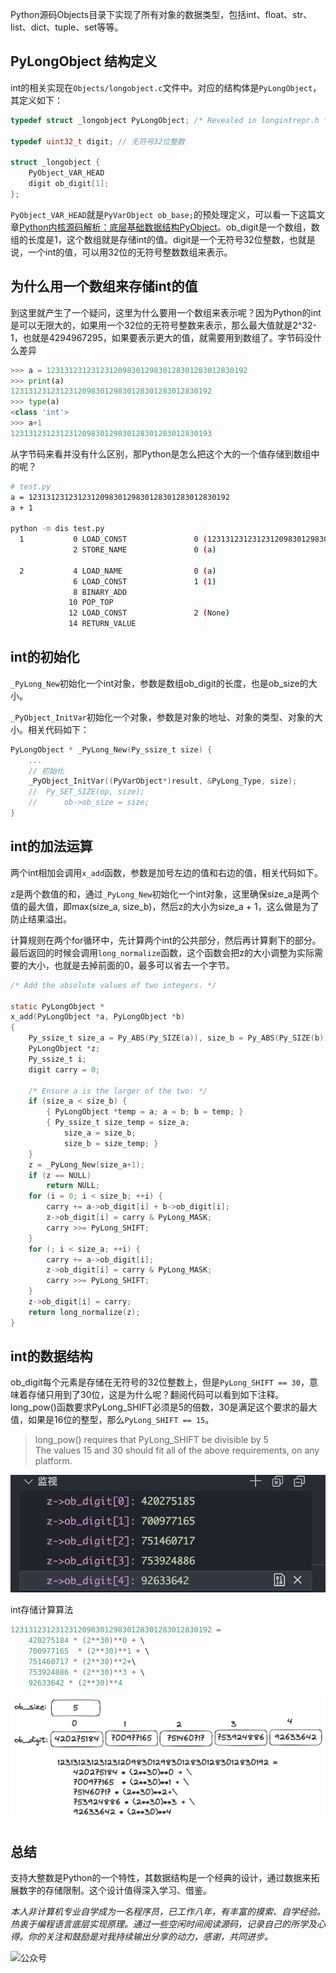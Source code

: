 Python源码Objects目录下实现了所有对象的数据类型，包括int、float、str、list、dict、tuple、set等等。

## PyLongObject 结构定义

int的相关实现在`Objects/longobject.c`文件中。对应的结构体是`PyLongObject`，其定义如下：

```c
typedef struct _longobject PyLongObject; /* Revealed in longintrepr.h */

typedef uint32_t digit; // 无符号32位整数

struct _longobject {
    PyObject_VAR_HEAD
    digit ob_digit[1];
};
```

`PyObject_VAR_HEAD`就是`PyVarObject ob_base;`的预处理定义，可以看一下这篇文章[Python内核源码解析：底层基础数据结构PyObject](https://mp.weixin.qq.com/s/kq904XDs_ywYoSB78ReBCg)。ob_digit是一个数组，数组的长度是1，这个数组就是存储int的值。digit是一个无符号32位整数，也就是说，一个int的值，可以用32位的无符号整数数组来表示。

## 为什么用一个数组来存储int的值

到这里就产生了一个疑问，这里为什么要用一个数组来表示呢？因为Python的int是可以无限大的，如果用一个32位的无符号整数来表示，那么最大值就是2^32-1，也就是4294967295，如果要表示更大的值，就需要用到数组了。字节码没什么差异

```python
>>> a = 123131231231231209830129830128301283012830192
>>> print(a)
123131231231231209830129830128301283012830192
>>> type(a)
<class 'int'>
>>> a+1
123131231231231209830129830128301283012830193
```

从字节码来看并没有什么区别，那Python是怎么把这个大的一个值存储到数组中的呢？

```bash
# test.py
a = 123131231231231209830129830128301283012830192
a + 1

python -m dis test.py 
  1           0 LOAD_CONST               0 (123131231231231209830129830128301283012830192)
              2 STORE_NAME               0 (a)

  2           4 LOAD_NAME                0 (a)
              6 LOAD_CONST               1 (1)
              8 BINARY_ADD
             10 POP_TOP
             12 LOAD_CONST               2 (None)
             14 RETURN_VALUE
```

## int的初始化

`_PyLong_New`初始化一个int对象，参数是数组ob_digit的长度，也是ob_size的大小。

`_PyObject_InitVar`初始化一个对象，参数是对象的地址、对象的类型、对象的大小。相关代码如下：

```c
PyLongObject * _PyLong_New(Py_ssize_t size) {
    ...
    // 初始化
    _PyObject_InitVar((PyVarObject*)result, &PyLong_Type, size);
    //  Py_SET_SIZE(op, size);
    //      ob->ob_size = size;
}
```

## int的加法运算

两个int相加会调用`x_add`函数，参数是加号左边的值和右边的值，相关代码如下。

z是两个数值的和，通过`_PyLong_New`初始化一个int对象，这里确保size_a是两个值的最大值，即max(size_a, size_b)，然后z的大小为size_a + 1，这么做是为了防止结果溢出。

计算规则在两个for循环中，先计算两个int的公共部分，然后再计算剩下的部分。最后返回的时候会调用`long_normalize`函数，这个函数会把z的大小调整为实际需要的大小，也就是去掉前面的0，最多可以省去一个字节。

```c
/* Add the absolute values of two integers. */

static PyLongObject *
x_add(PyLongObject *a, PyLongObject *b)
{
    Py_ssize_t size_a = Py_ABS(Py_SIZE(a)), size_b = Py_ABS(Py_SIZE(b));
    PyLongObject *z;
    Py_ssize_t i;
    digit carry = 0;

    /* Ensure a is the larger of the two: */
    if (size_a < size_b) {
        { PyLongObject *temp = a; a = b; b = temp; }
        { Py_ssize_t size_temp = size_a;
            size_a = size_b;
            size_b = size_temp; }
    }
    z = _PyLong_New(size_a+1);
    if (z == NULL)
        return NULL;
    for (i = 0; i < size_b; ++i) {
        carry += a->ob_digit[i] + b->ob_digit[i];
        z->ob_digit[i] = carry & PyLong_MASK;
        carry >>= PyLong_SHIFT;
    }
    for (; i < size_a; ++i) {
        carry += a->ob_digit[i];
        z->ob_digit[i] = carry & PyLong_MASK;
        carry >>= PyLong_SHIFT;
    }
    z->ob_digit[i] = carry;
    return long_normalize(z);
}
```

## int的数据结构

ob_digit每个元素是存储在无符号的32位整数上，但是`PyLong_SHIFT == 30`，意味着存储只用到了30位，这是为什么呢？翻阅代码可以看到如下注释。long_pow()函数要求PyLong_SHIFT必须是5的倍数，30是满足这个要求的最大值，如果是16位的整型，那么`PyLong_SHIFT == 15`。

> long_pow() requires that PyLong_SHIFT be divisible by 5  
> The values 15 and 30 should fit all of the above requirements, on any platform.

![int的存储结构](image/big_int.png)

int存储计算算法
```c
123131231231231209830129830128301283012830192 = 
    420275184 * (2**30)**0 + \ 
    700977165  * (2**30)**1 + \
    751460717 * (2**30)**2+\ 
    753924886 * (2**30)**3 + \
    92633642 * (2**30)**4
```

![int的存储结构](image/big_int2.png)

## 总结

支持大整数是Python的一个特性，其数据结构是一个经典的设计，通过数据来拓展数字的存储限制。这个设计值得深入学习、借鉴。


<i>本人非计算机专业自学成为一名程序员，已工作八年，有丰富的摸索、自学经验。热衷于编程语言底层实现原理。通过一些空闲时间阅读源码，记录自己的所学及心得。你的关注和鼓励是对我持续输出分享的动力，感谢，共同进步。</i>

![公众号](https://mmbiz.qpic.cn/mmbiz_png/Pchz2E1Z2CibKb1O5t1KF4xo0xia3yXtByq2LTXzuxa4KY1SYBsMHicbcVvLkVp8w5TE7HqhjjDpsoudh0GaReM6Q/640)
